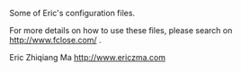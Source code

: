 Some of Eric's configuration files.
 
For more details on how to use these files, please search on http://www.fclose.com/ .
   
Eric Zhiqiang Ma
http://www.ericzma.com

